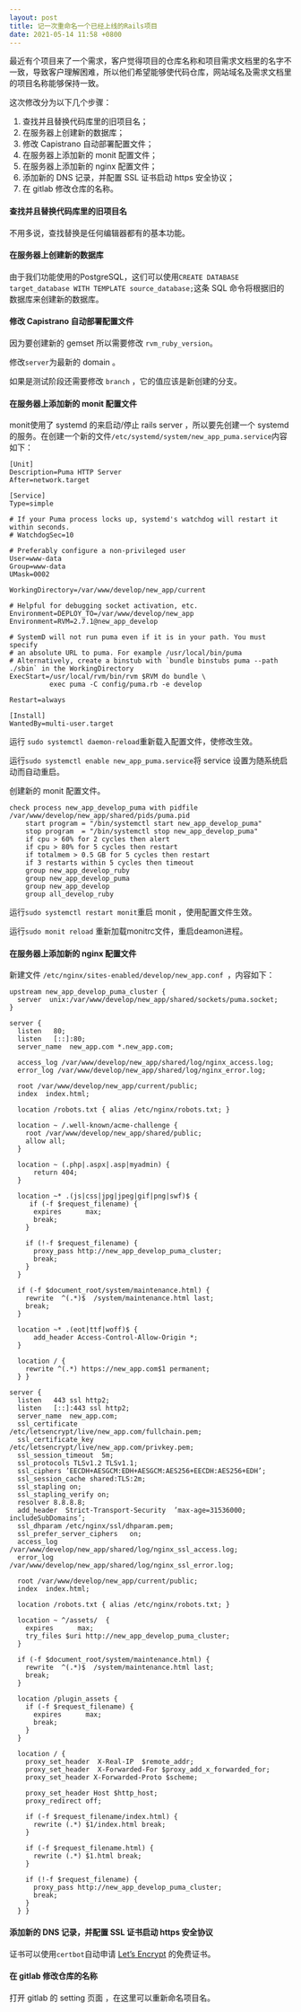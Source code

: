 ```yaml
---
layout: post
title: 记一次重命名一个已经上线的Rails项目
date: 2021-05-14 11:58 +0800
---
```


最近有个项目来了一个需求，客户觉得项目的仓库名称和项目需求文档里的名字不一致，导致客户理解困难，所以他们希望能够使代码仓库，网站域名及需求文档里的项目名称能够保持一致。

这次修改分为以下几个步骤：

1. 查找并且替换代码库里的旧项目名；
2. 在服务器上创建新的数据库；
3. 修改 Capistrano 自动部署配置文件；
4. 在服务器上添加新的 monit 配置文件；
5. 在服务器上添加新的 nginx 配置文件；
6. 添加新的 DNS 记录，并配置 SSL 证书启动 https 安全协议；
7. 在 gitlab 修改仓库的名称。

#### 查找并且替换代码库里的旧项目名

不用多说，查找替换是任何编辑器都有的基本功能。

#### 在服务器上创建新的数据库

由于我们功能使用的PostgreSQL，这们可以使用`CREATE DATABASE target_database
WITH TEMPLATE source_database;`这条 SQL 命令将根据旧的数据库来创建新的数据库。

#### 修改 Capistrano 自动部署配置文件

因为要创建新的 gemset 所以需要修改 `rvm_ruby_version`。

修改`server`为最新的 domain 。

如果是测试阶段还需要修改 `branch` ，它的值应该是新创建的分支。

#### 在服务器上添加新的 monit 配置文件

monit使用了 systemd 的来启动/停止 rails server ，所以要先创建一个 systemd 的服务。在创建一个新的文件`/etc/systemd/system/new_app_puma.service`内容如下：

```shell
[Unit]
Description=Puma HTTP Server
After=network.target

[Service]
Type=simple

# If your Puma process locks up, systemd's watchdog will restart it within seconds.
# WatchdogSec=10

# Preferably configure a non-privileged user
User=www-data
Group=www-data
UMask=0002

WorkingDirectory=/var/www/develop/new_app/current

# Helpful for debugging socket activation, etc.
Environment=DEPLOY_TO=/var/www/develop/new_app
Environment=RVM=2.7.1@new_app_develop

# SystemD will not run puma even if it is in your path. You must specify
# an absolute URL to puma. For example /usr/local/bin/puma
# Alternatively, create a binstub with `bundle binstubs puma --path ./sbin` in the WorkingDirectory
ExecStart=/usr/local/rvm/bin/rvm $RVM do bundle \
          exec puma -C config/puma.rb -e develop

Restart=always

[Install]
WantedBy=multi-user.target
```

运行 `sudo systemctl daemon-reload`重新载入配置文件，使修改生效。

运行`sudo systemctl enable new_app_puma.service`将 service 设置为随系统启动而自动重启。

创建新的 monit 配置文件。

```shell
check process new_app_develop_puma with pidfile /var/www/develop/new_app/shared/pids/puma.pid
    start program = "/bin/systemctl start new_app_develop_puma"
    stop program  = "/bin/systemctl stop new_app_develop_puma"
    if cpu > 60% for 2 cycles then alert
    if cpu > 80% for 5 cycles then restart
    if totalmem > 0.5 GB for 5 cycles then restart
    if 3 restarts within 5 cycles then timeout
    group new_app_develop_ruby
    group new_app_develop_puma
    group new_app_develop
    group all_develop_ruby
```

运行`sudo systemctl restart monit`重启 monit ，使用配置文件生效。

运行`sudo monit reload` 重新加载monitrc文件，重启deamon进程。

#### 在服务器上添加新的 nginx 配置文件

新建文件 `/etc/nginx/sites-enabled/develop/new_app.conf `，内容如下：

```
upstream new_app_develop_puma_cluster {
  server  unix:/var/www/develop/new_app/shared/sockets/puma.socket;
}

server {
  listen   80;
  listen   [::]:80;
  server_name  new_app.com *.new_app.com;

  access_log /var/www/develop/new_app/shared/log/nginx_access.log;
  error_log /var/www/develop/new_app/shared/log/nginx_error.log;

  root /var/www/develop/new_app/current/public;
  index  index.html;

  location /robots.txt { alias /etc/nginx/robots.txt; }

  location ~ /.well‐known/acme‐challenge {
    root /var/www/develop/new_app/shared/public;
    allow all;
  }

  location ~ (.php|.aspx|.asp|myadmin) {
      return 404;
  }

  location ~* .(js|css|jpg|jpeg|gif|png|swf)$ {
     if (‐f $request_filename) {
      expires      max;
      break;
    }

    if (!‐f $request_filename) {
      proxy_pass http://new_app_develop_puma_cluster;
      break;
    }
  }

  if (‐f $document_root/system/maintenance.html) {
    rewrite  ^(.*)$  /system/maintenance.html last;
    break;
  }

  location ~* .(eot|ttf|woff)$ {
      add_header Access‐Control‐Allow‐Origin *;
  }

  location / {
    rewrite ^(.*) https://new_app.com$1 permanent;
  } }

server {
  listen   443 ssl http2;
  listen   [::]:443 ssl http2;
  server_name  new_app.com;
  ssl_certificate        /etc/letsencrypt/live/new_app.com/fullchain.pem;
  ssl_certificate_key    /etc/letsencrypt/live/new_app.com/privkey.pem;
  ssl_session_timeout  5m;
  ssl_protocols TLSv1.2 TLSv1.1;
  ssl_ciphers ’EECDH+AESGCM:EDH+AESGCM:AES256+EECDH:AES256+EDH’;
  ssl_session_cache shared:TLS:2m;
  ssl_stapling on;
  ssl_stapling_verify on;
  resolver 8.8.8.8;
  add_header  Strict‐Transport‐Security  ’max‐age=31536000;   includeSubDomains’;
  ssl_dhparam /etc/nginx/ssl/dhparam.pem;
  ssl_prefer_server_ciphers   on;
  access_log      /var/www/develop/new_app/shared/log/nginx_ssl_access.log;
  error_log       /var/www/develop/new_app/shared/log/nginx_ssl_error.log;

  root /var/www/develop/new_app/current/public;
  index  index.html;

  location /robots.txt { alias /etc/nginx/robots.txt; }

  location ~ ^/assets/  {
    expires      max;
    try_files $uri http://new_app_develop_puma_cluster;
  }

  if (‐f $document_root/system/maintenance.html) {
    rewrite  ^(.*)$  /system/maintenance.html last;
    break;
  }

  location /plugin_assets {
    if (‐f $request_filename) {
      expires      max;
      break;
    }
  }

  location / {
    proxy_set_header  X‐Real‐IP  $remote_addr;
    proxy_set_header  X‐Forwarded‐For $proxy_add_x_forwarded_for;
    proxy_set_header X‐Forwarded‐Proto $scheme;

    proxy_set_header Host $http_host;
    proxy_redirect off;

    if (‐f $request_filename/index.html) {
      rewrite (.*) $1/index.html break;
    }

    if (‐f $request_filename.html) {
      rewrite (.*) $1.html break;
    }

    if (!‐f $request_filename) {
      proxy_pass http://new_app_develop_puma_cluster;
      break;
    }
  } }
```

#### 添加新的 DNS 记录，并配置 SSL 证书启动 https 安全协议

证书可以使用`certbot`自动申请 [Let’s Encrypt](https://letsencrypt.org/) 的免费证书。

#### 在 gitlab 修改仓库的名称

打开 gitlab 的 setting 页面 ，在这里可以重新命名项目名。
